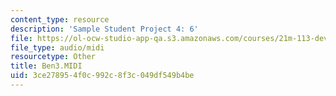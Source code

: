 ```yaml
---
content_type: resource
description: 'Sample Student Project 4: 6'
file: https://ol-ocw-studio-app-qa.s3.amazonaws.com/courses/21m-113-developing-musical-structures-fall-2002/3ce278954f0c992c8f3c049df549b4be_Ben3.MIDI
file_type: audio/midi
resourcetype: Other
title: Ben3.MIDI
uid: 3ce27895-4f0c-992c-8f3c-049df549b4be
---
```

